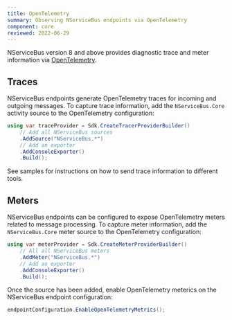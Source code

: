 ```yaml
---
title: OpenTelemetry
summary: Observing NServiceBus endpoints via OpenTelemetry
component: core
reviewed: 2022-06-29
---
```


NServiceBus version 8 and above provides diagnostic trace and meter information via [OpenTelemetry](https://opentelemetry.io/docs/instrumentation/net/).

## Traces

NServiceBus endpoints generate OpenTelemetry traces for incoming and outgoing messages. To capture trace information, add the `NServiceBus.Core` activity source to the OpenTelemetry configuration:

```csharp
using var traceProvider = Sdk.CreateTracerProviderBuilder()
    // Add all NServiceBus sources
    .AddSource("NServiceBus.*")
    // Add an exporter
    .AddConsoleExporter()
    .Build();
```

See samples for instructions on how to send trace information to different tools.

## Meters

NServiceBus endpoints can be configured to expose OpenTelemetry meters related to message processing. To capture meter information, add the `NServiceBus.Core` meter source to the OpenTelemetry configuration:

```csharp
using var meterProvider = Sdk.CreateMeterProviderBuilder()
    // All all NServiceBus meters
    .AddMeter("NServiceBus.*")
    // Add an exporter
    .AddConsoleExporter()
    .Build();
```

Once the source has been added, enable OpenTelemetry meterics on the NServiceBus endpoint configuration:

```csharp
endpointConfiguration.EnableOpenTelemetryMetrics();
```


